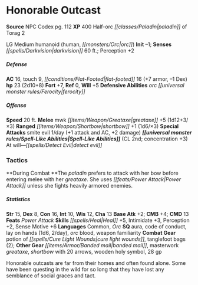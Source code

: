 ﻿---
cssclass: [monsters]
title1: Honorable Outcast
title2: Honorable Outcast
CR: 1
sources:
- name: NPC Codex
  page: 112
  link: http://paizo.com/products/btpy8v3a?Pathfinder-Roleplaying-Game-NPC-Codex
XP: 400
race: Half-orc
classes:
- paladin of Torag 2
alignment: LG
size: Medium
type: humanoid
subtypes:
- human
- orc
initiative:
  bonus: -1
senses:
  darkvision: 60
AC:
  AC: 16
  touch: 9
  flat_footed: 16
  components:
    armor: 7
    dex: -1
HP:
  HP: 23
  long: 2d10+8
saves:
  fort: 7
  ref: 0
  will: 5
defensive_abilities:
- orc ferocity
speeds:
  base: 20
attacks:
  melee:
  - - text: mwk greataxe +5 (1d12+3/×3)
      entries:
      - - damage: 1d12+3
          crit_multiplier: 3
      attack: mwk greataxe
      bonus:
      - 5
  ranged:
  - - text: shortbow +1 (1d6/×3)
      entries:
      - - damage: 1d6
          crit_multiplier: 3
      attack: shortbow
      bonus:
      - 1
  special:
  - smite evil 1/day (+1 attack and AC, +2 damage)
spell_like_abilities:
  entries:
  - name: detect evil
    source: default
    freq: At will
  sources:
  - name: default
    CL: 2
    concentration: 3
tactics:
  During Combat: The paladin prefers to attack with her bow before entering melee
    with her greataxe. She uses Power Attack unless she fights heavily armored enemies.
ability_scores:
  STR: 15
  DEX: 8
  CON: 16
  INT: 10
  WIS: 12
  CHA: 13
BAB: 2
CMB: 4
CMD: 13
feats:
- name: Power Attack
skills:
  Heal: 5
  Intimidate: 3
  Perception: 2
  Sense Motive: 6
languages:
- Common
- Orc
special_qualities:
- aura
- code of conduct
- lay on hands (1d6, 2/day)
- orc blood
- weapon familiarity
gear:
  combat:
  - potion of cure light wounds
  - tanglefoot bags (2)
  other:
  - banded mail
  - masterwork greataxe
  - shortbow with 20 arrows
  - wooden holy symbol
  - 28 gp
desc_long: Honorable outcasts are far from their homes and often found alone. Some
  have been questing in the wild for so long that they have lost any semblance of
  social graces and tact.

---

# Honorable Outcast

**Source** NPC Codex pg. 112
**XP** 400
Half-orc _[[classes/Paladin|paladin]]_ of Torag 2

LG Medium humanoid (human, _[[monsters/Orc|orc]]_)
**Init** –1; **Senses** _[[spells/Darkvision|darkvision]]_ 60 ft.; Perception +2

##### Defense

**AC** 16, touch 9, _[[conditions/Flat-Footed|flat-footed]]_ 16 (+7 armor, –1 Dex)
**hp** 23 (2d10+8)
**Fort** +7, **Ref** 0, **Will** +5
**Defensive Abilities** _orc_ _[[universal monster rules/Ferocity|ferocity]]_

##### Offense
**Speed** 20 ft.
**Melee** mwk _[[items/Weapon/Greataxe|greataxe]]_ +5 (1d12+3/×3)
**Ranged** _[[items/Weapon/Shortbow|shortbow]]_ +1 (1d6/×3)
**Special Attacks** smite evil 1/day (+1 attack and AC, +2 damage)
**_[[universal monster rules/Spell-Like Abilities|Spell-Like Abilities]]_** (CL 2nd; concentration +3)
At will—_[[spells/Detect Evil|detect evil]]_

### Tactics

**During Combat **The _paladin_ prefers to attack with her bow before entering melee with her _greataxe_. She uses _[[feats/Power Attack|Power Attack]]_ unless she fights heavily armored enemies.

##### Statistics
**Str** 15, **Dex** 8, **Con** 16, **Int** 10, **Wis** 12, **Cha** 13
**Base Atk** +2; **CMB** +4; **CMD** 13
**Feats** _Power Attack_
**Skills** _[[spells/Heal|Heal]]_ +5, Intimidate +3, Perception +2, Sense Motive +6
**Languages** Common, _Orc_
**SQ** aura, code of conduct, lay on hands (1d6, 2/day), _orc_ blood, weapon familiarity
**Combat Gear** potion of _[[spells/Cure Light Wounds|cure light wounds]]_, tanglefoot bags (2); **Other Gear** _[[items/Armor/Banded mail|banded mail]]_, masterwork _greataxe_, _shortbow_ with 20 arrows, wooden holy symbol, 28 gp

Honorable outcasts are far from their homes and often found alone. Some have been questing in the wild for so long that they have lost any semblance of social graces and tact.